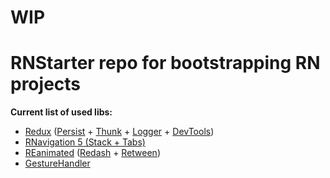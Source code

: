 WIP
=
RNStarter repo for bootstrapping RN projects
=

**Current list of used libs:** 
 * [Redux](https://redux.js.org/) ([Persist](https://github.com/rt2zz/redux-persist) + [Thunk](https://github.com/reduxjs/redux-thunk) + [Logger](https://github.com/LogRocket/redux-logger) + [DevTools](https://github.com/zalmoxisus/redux-devtools-extension))
 * [RNavigation 5 (Stack + Tabs)](https://reactnavigation.org/docs/en/next/getting-started.html)
 * [REanimated](https://github.com/kmagiera/react-native-reanimated) ([Redash](https://github.com/wcandillon/react-native-redash) + [Retween](https://github.com/terrysahaidak/react-native-retween))
 * [GestureHandler](https://kmagiera.github.io/react-native-gesture-handler/docs/getting-started.html)
